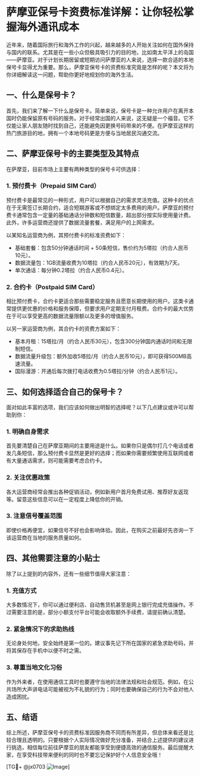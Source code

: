 # 萨摩亚保号卡资费标准详解：让你轻松掌握海外通讯成本

近年来，随着国际旅行和海外工作的兴起，越来越多的人开始关注如何在国外保持与国内的联系。尤其是在一些小众但极具吸引力的目的地，比如南太平洋上的岛国——萨摩亚。对于计划长期居留或短期访问萨摩亚的人来说，选择一款合适的本地保号卡显得尤为重要。那么，萨摩亚保号卡的资费标准究竟是怎样的呢？本文将为你详细解读这一问题，帮助你更好地规划你的海外生活。

## 一、什么是保号卡？

首先，我们来了解一下什么是保号卡。简单来说，保号卡是一种允许用户在离开本国时仍能保留原有号码的服务。对于经常出国的人来说，这无疑是一个福音。它不仅能让家人朋友随时找到自己，还能避免因更换号码带来的不便。在萨摩亚这样的热门旅游目的地，拥有一个本地号码更是方便与当地居民沟通交流。

## 二、萨摩亚保号卡的主要类型及其特点

在萨摩亚，目前市场上主要有两种类型的保号卡可供选择：

### 1. 预付费卡（Prepaid SIM Card）

预付费卡是最常见的一种形式，用户可以根据自己的需求灵活充值。这种卡的优点在于无需签订长期合约，适合短期游客或不想绑定太多费用的用户。萨摩亚的预付费卡通常包含一定量的基础通话分钟数和短信数量，超出部分按实际使用量计费。此外，许多运营商还提供了数据流量套餐，满足用户的上网需求。

以某知名运营商为例，其预付费卡的标准资费如下：
- 基础套餐：包含50分钟通话时间 + 50条短信，售价约为5塔拉（约合人民币10元）。
- 数据流量包：1GB流量收费为10塔拉（约合人民币20元），有效期为7天。
- 单次通话：每分钟0.2塔拉（约合人民币0.4元）。

### 2. 合约卡（Postpaid SIM Card）

相比预付费卡，合约卡更适合那些需要稳定服务且愿意长期使用的用户。这类卡通常提供更优惠的价格和服务保障，但要求用户定期支付月租费。合约卡的最大优势在于可以享受更高的数据流量限额以及更多的增值服务。

以另一家运营商为例，其合约卡的资费方案如下：
- 基本月租：15塔拉/月（约合人民币30元），包含300分钟国内通话时间和无限制短信。
- 数据流量升级包：额外加收5塔拉/月（约合人民币10元），即可获得500MB高速流量。
- 国际漫游：开通后每次拨打电话收费为0.5塔拉/分钟（约合人民币1元）。

## 三、如何选择适合自己的保号卡？

面对如此丰富的选项，我们应该如何做出明智的选择呢？以下几点建议或许可以帮助到你：

### 1. 明确自身需求

首先要清楚自己在萨摩亚期间的主要用途是什么。如果你只是偶尔打几个电话或者发几条短信，那么预付费卡显然是更好的选择；而如果你需要频繁使用互联网或者有大量通话需求，则可能需要考虑合约卡。

### 2. 关注优惠政策

各大运营商经常会推出各种促销活动，例如新用户首月免费试用、推荐好友返现等。留意这些信息可以在一定程度上降低你的开销。

### 3. 注意信号覆盖范围

即使价格再便宜，如果信号不好也会影响体验。因此，在购买之前最好先咨询一下该运营商在当地的服务质量如何。

## 四、其他需要注意的小贴士

除了以上提到的内容外，还有一些细节值得大家注意：

### 1. 充值方式

大多数情况下，你可以通过便利店、自动售货机甚至是网上银行完成充值操作。不过需要注意的是，部分小额支付平台可能会收取额外手续费，请提前确认清楚。

### 2. 紧急情况下的求助热线

无论身处何地，安全始终是第一位的。建议事先记下所在国家的紧急求助号码，并将其保存在手机中以便不时之需。

### 3. 尊重当地文化习俗

作为外来者，在使用通信工具时也要遵守当地的法律法规和社会规范。例如，在公共场所大声讲电话可能被视为不礼貌的行为；同时也要确保自己的行为不会对他人造成困扰。

## 五、结语

综上所述，萨摩亚保号卡的资费标准因服务商不同而有所差异，但总体来看还是比较合理且透明的。只要根据个人实际情况做好充分准备，并结合上述提供的建议进行挑选，相信每位前往萨摩亚的朋友都能享受到便捷高效的通信服务。最后提醒大家，在享受科技带来便利的同时也不要忘记保护好个人信息安全哦！

[TG💪+ @jx0703 ![Image](https://github.com/user-attachments/assets/dbca1d08-cadb-493c-b0ec-ad6f7a83f270)]
